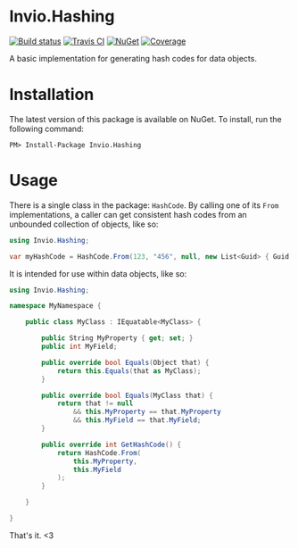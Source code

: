 # Invio.Hashing

[![Build status](https://ci.appveyor.com/api/projects/status/l19hojuuhbp2myjc/branch/master?svg=true)](https://ci.appveyor.com/project/carusology/invio-hashing/branch/master)
[![Travis CI](https://img.shields.io/travis/invio/Invio.Hashing.svg?maxAge=3600&label=travis)](https://travis-ci.org/invio/Invio.Hashing)
[![NuGet](https://img.shields.io/nuget/v/Invio.Hashing.svg)](https://www.nuget.org/packages/Invio.Hashing/)
[![Coverage](https://coveralls.io/repos/github/invio/Invio.Hashing/badge.svg?branch=master)](https://coveralls.io/github/invio/Invio.Hashing?branch=master)

A basic implementation for generating hash codes for data objects.

# Installation
The latest version of this package is available on NuGet. To install, run the following command:

```
PM> Install-Package Invio.Hashing
```

# Usage

There is a single class in the package: `HashCode`. By calling one of its `From` implementations, a caller can get consistent hash codes from an unbounded collection of objects, like so:

```csharp
using Invio.Hashing;

var myHashCode = HashCode.From(123, "456", null, new List<Guid> { Guid.NewGuid() });
```

It is intended for use within data objects, like so:

```csharp
using Invio.Hashing;

namespace MyNamespace {

    public class MyClass : IEquatable<MyClass> {

        public String MyProperty { get; set; }
        public int MyField;

        public override bool Equals(Object that) {
            return this.Equals(that as MyClass);
        }

        public override bool Equals(MyClass that) {
            return that != null
                && this.MyProperty == that.MyProperty
                && this.MyField == that.MyField;
        }

        public override int GetHashCode() {
            return HashCode.From(
                this.MyProperty,
                this.MyField
            );
        }

    }

}
```

That's it. <3
